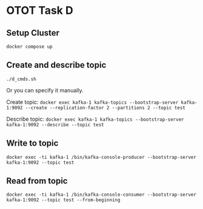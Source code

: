 # OTOT Task D

## Setup Cluster

`docker compose up`

## Create and describe topic

`./d_cmds.sh`

Or you can specify it manually.

Create topic:
`docker exec kafka-1 kafka-topics --bootstrap-server kafka-1:9092 --create --replication-factor 2 --partitions 2 --topic test`

Describe topic:
`docker exec kafka-1 kafka-topics --bootstrap-server kafka-1:9092 --describe --topic test`

## Write to topic

`docker exec -ti kafka-1 /bin/kafka-console-producer --bootstrap-server kafka-1:9092 --topic test`

## Read from topic

`docker exec -ti kafka-1 /bin/kafka-console-consumer --bootstrap-server kafka-1:9092 --topic test --from-beginning`
